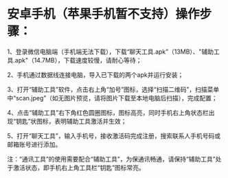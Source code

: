 # 安卓手机（苹果手机暂不支持）操作步骤：
1、登录微信电脑端（手机端无法下载），下载“聊天工具.apk”（13MB）、"辅助工具.apk"（14.7MB），下载速度较慢，请耐心等待；

2、手机通过数据线连接电脑，导入已下载的两个apk并运行安装；

3、打开“辅助工具”软件，点击右上角“加号”图标，选择“扫描二维码”，扫描菜单中“scan.jpeg”（如无图片预览，请将图片下载至本地电脑后扫描），完成配置；

4、点击“辅助工具”右下角红色圆圈图标，图标高亮，同时手机右上角状态栏出现“钥匙”状图标，表明辅助工具激活并生效；

5、打开“聊天工具”，输入手机号，接收激活码完成注册，搜索联系人手机号码或邮箱账号进行添加。

注：“通讯工具”的使用需要配合“辅助工具”，为保通讯畅通，请保持“辅助工具”处于激活状态，即手机右上角工具栏“钥匙”图标常亮。
